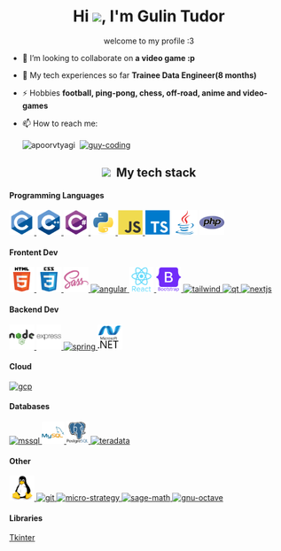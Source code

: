<h1 align="center">Hi <img src="https://github.com/TheDudeThatCode/TheDudeThatCode/blob/master/Assets/Hi.gif" width="25" />, I'm Gulin Tudor</h1>
<p align="center">welcome to my profile :3</p>

-   👯 I’m looking to collaborate on **a video game :p**
<!--
-   👨‍💻 All of my projects are available at **include your website here**

-   💻 Currently working at **nowhere** -->

-   📄 My tech experiences so far **Trainee Data Engineer(8 months)**

-   ⚡ Hobbies **football, ping-pong, chess, off-road, anime and video-games**

-   📫 How to reach me:
<p>
&nbsp;&nbsp;&nbsp;&nbsp;&nbsp;&nbsp;<a href="https://www.linkedin.com/in/gulin-tudor/"style="text-decoration:none" target="_blank"><img align="center" src="https://cdn.jsdelivr.net/npm/simple-icons@3.0.1/icons/linkedin.svg" alt="apoorvtyagi" height="30" width="30" /></a>&nbsp;
<a href="https://discord.com/users/250670176788283392" target="_blank"><img align="center" src="https://cdn.jsdelivr.net/npm/simple-icons@3.0.1/icons/discord.svg" alt="guy-coding" height="55" width="35" /></a>
</p>

<h2 align="center"><img src="https://github.com/TheDudeThatCode/TheDudeThatCode/blob/master/Assets/Developer.gif" width="45" />&nbsp;&nbsp;My tech stack</h2>
<h4> Programming Languages </h4>
<p align="left">
    <!-- C -->
    <a href="https://www.cprogramming.com/" target="_blank" rel="noreferrer"> <img src="https://raw.githubusercontent.com/devicons/devicon/master/icons/c/c-original.svg" alt="c" width="45" height="45"/> </a> 
    <!-- C++ -->
    <a href="https://www.w3schools.com/cpp/" target="_blank" rel="noreferrer"> <img src="https://raw.githubusercontent.com/devicons/devicon/master/icons/cplusplus/cplusplus-original.svg" alt="cplusplus" width="45" height="45"/> </a> 
    <!-- C# -->
    <a href="https://www.w3schools.com/cs/" target="_blank" rel="noreferrer"> <img src="https://raw.githubusercontent.com/devicons/devicon/master/icons/csharp/csharp-original.svg" alt="csharp" width="45" height="45"/> </a> 
    <!-- Python -->
    <a href="https://www.python.org" target="_blank" rel="noreferrer"> <img src="https://raw.githubusercontent.com/devicons/devicon/master/icons/python/python-original.svg" alt="python" width="45" height="45"/> </a> 
    <!-- JavaScript -->
    <a href="https://developer.mozilla.org/en-US/docs/Web/JavaScript" target="_blank" rel="noreferrer"> <img src="https://raw.githubusercontent.com/devicons/devicon/master/icons/javascript/javascript-original.svg" alt="javascript" width="45" height="45"/> </a> 
    <!-- TypeScript -->
    <a href="https://www.typescriptlang.org/" style="text-decoration:none;" target="_blank" rel="noreferrer"> <img src="https://raw.githubusercontent.com/devicons/devicon/master/icons/typescript/typescript-original.svg" alt="typescript" width="45" height="45"/> </a>
    <!-- Java -->
    <a href="https://www.java.com" style="text-decoration:none;" target="_blank" rel="noreferrer"> <img src="https://raw.githubusercontent.com/devicons/devicon/master/icons/java/java-original.svg" alt="java" width="45" height="45"/> </a>
    <!-- PHP -->
    <a href="https://www.php.net" target="_blank" rel="noreferrer"> <img src="https://raw.githubusercontent.com/devicons/devicon/master/icons/php/php-original.svg" alt="php" width="45" height="45"/> </a> 
    <!-- Ruby -->
    <!-- <a href="https://www.ruby-lang.org/en/" target="_blank" rel="noreferrer"> <img src="https://raw.githubusercontent.com/devicons/devicon/master/icons/ruby/ruby-original.svg" alt="ruby" width="45" height="45"/> </a>  -->
</p>
<h4 align="left">Frontent Dev</h4>
<p align="left">
    <!-- HTML -->
    <a href="https://www.w3.org/html/" target="_blank" rel="noreferrer"> <img src="https://raw.githubusercontent.com/devicons/devicon/master/icons/html5/html5-original-wordmark.svg" alt="html5" width="45" height="45"/> </a>
    <!-- CSS -->
    <a href="https://www.w3schools.com/css/" target="_blank" rel="noreferrer"> <img src="https://raw.githubusercontent.com/devicons/devicon/master/icons/css3/css3-original-wordmark.svg" alt="css3" width="45" height="45"/> </a>  
    <!-- Sass -->
    <a href="https://sass-lang.com" target="_blank" rel="noreferrer"> <img src="https://raw.githubusercontent.com/devicons/devicon/master/icons/sass/sass-original.svg" alt="sass" width="45" height="45"/> </a>
    <!-- Angular -->
    <a href="https://angular.io" target="_blank" rel="noreferrer"> <img src="https://angular.io/assets/images/logos/angular/angular.svg" alt="angular" width="45" height="45"/> </a> 
    <!-- React -->
    <a href="https://reactjs.org/" target="_blank" rel="noreferrer"> <img src="https://raw.githubusercontent.com/devicons/devicon/master/icons/react/react-original-wordmark.svg" alt="react" width="45" height="45"/> </a> 
    <!-- Vue -->
    <!-- <a href="https://vuejs.org/" target="_blank" rel="noreferrer"> <img src="https://raw.githubusercontent.com/devicons/devicon/master/icons/vuejs/vuejs-original-wordmark.svg" alt="vuejs" width="45" height="45"/> </a>  -->
    <!-- Bootstrap -->
    <a href="https://getbootstrap.com" target="_blank" rel="noreferrer"> <img src="https://raw.githubusercontent.com/devicons/devicon/master/icons/bootstrap/bootstrap-plain-wordmark.svg" alt="bootstrap" width="45" height="45"/> </a> 
    <!-- Tailwind -->
    <a href="https://tailwindcss.com/" target="_blank" rel="noreferrer"> <img src="https://www.vectorlogo.zone/logos/tailwindcss/tailwindcss-icon.svg" alt="tailwind" width="45" height="45"/> </a> 
    <!-- Bulma CSS -->
    <!-- <a href="https://bulma.io/" target="_blank" rel="noreferrer"> <img src="https://raw.githubusercontent.com/gilbarbara/logos/804dc257b59e144eaca5bc6ffd16949752c6f789/logos/bulma.svg" alt="bulma" width="45" height="45"/> </a> -->
    <!-- Materialise -->
    <!-- <a href="https://materializecss.com/" target="_blank" rel="noreferrer"> <img src="https://raw.githubusercontent.com/prplx/svg-logos/5585531d45d294869c4eaab4d7cf2e9c167710a9/svg/materialize.svg" alt="materialize" width="45" height="45"/> </a>  -->
    <!-- Skeleton CSS -->
    <!-- <a href="http://getskeleton.com/" target="_blank" rel="noreferrer"> <img src="https://www.istudiotech.in/wp-content/uploads/2020/05/skeleton.jpg" alt="materialize" width="100" height="45"/> </a>  -->
    <!-- QT FrontEnd-->
    <a href="https://www.qt.io/" target="_blank" rel="noreferrer"> <img src="https://upload.wikimedia.org/wikipedia/commons/0/0b/Qt_logo_2016.svg" alt="qt" width="45" height="45"/> </a>
    <!-- Svelte -->
    <!-- <a href="https://svelte.dev" target="_blank" rel="noreferrer"> <img src="https://upload.wikimedia.org/wikipedia/commons/1/1b/Svelte_Logo.svg" alt="svelte" width="45" height="45"/> </a>  -->
    <!-- Next.js-->
    <a href="https://nextjs.org/" target="_blank" rel="noreferrer"> <img src="https://cdn.worldvectorlogo.com/logos/nextjs-2.svg" alt="nextjs" width="45" height="45"/> </a>
</p>
<h4 align="left">Backend Dev</h4>
<p align="left">
    <!-- Node.js -->
    <a href="https://nodejs.org" target="_blank" rel="noreferrer"> <img src="https://raw.githubusercontent.com/devicons/devicon/master/icons/nodejs/nodejs-original-wordmark.svg" alt="nodejs" width="45" height="45"/> </a>
    <!-- Express.js-->
    <a href="https://expressjs.com" target="_blank" rel="noreferrer"> <img src="https://raw.githubusercontent.com/devicons/devicon/master/icons/express/express-original-wordmark.svg" alt="express" width="45" height="45"/> </a>  
    <!-- Spring-->
    <a href="https://spring.io/" target="_blank" rel="noreferrer"> <img src="https://www.vectorlogo.zone/logos/springio/springio-icon.svg" alt="spring" width="45" height="45"/> </a>
    <!-- Django -->
    <!-- <a href="https://www.djangoproject.com/" target="_blank" rel="noreferrer"> <img src="https://cdn.worldvectorlogo.com/logos/django.svg" alt="django" width="45" height="45"/> </a> -->
    <!-- Flask -->
    <!-- <a href="https://flask.palletsprojects.com/" target="_blank" rel="noreferrer"> <img src="https://www.vectorlogo.zone/logos/pocoo_flask/pocoo_flask-icon.svg" alt="flask" width="45" height="45"/> </a> -->
    <!-- Laravel -->
    <!-- <a href="https://laravel.com/" target="_blank" rel="noreferrer"> <img src="https://upload.wikimedia.org/wikipedia/commons/9/9a/Laravel.svg" alt="laravel" width="45" height="45"/> </a>  -->
    <!-- Ruby On Rails -->
    <!-- <a href="https://rubyonrails.org" target="_blank" rel="noreferrer"> <img src="https://raw.githubusercontent.com/devicons/devicon/master/icons/rails/rails-original-wordmark.svg" alt="rails" width="45" height="45"/> </a> -->
    <!-- .Net -->
    <a href="https://dotnet.microsoft.com/" target="_blank" rel="noreferrer"> <img src="https://raw.githubusercontent.com/devicons/devicon/master/icons/dot-net/dot-net-original-wordmark.svg" alt="dotnet" width="45" height="45"/> </a>
</p>
<!-- <h4 align="left">Mobile-App-Development</h4> -->
<p align="left">
    <!-- React Native -->
    <!-- <a href="https://reactnative.dev/" target="_blank" rel="noreferrer"> <img src="https://reactnative.dev/img/header_logo.svg" alt="reactnative" width="45" height="45"/> </a> -->
    <!-- Flutter -->
    <!-- <a href="https://flutter.dev" target="_blank" rel="noreferrer"> <img src="https://www.vectorlogo.zone/logos/flutterio/flutterio-icon.svg" alt="flutter" width="45" height="45"/> </a> -->
</p>
<!-- <h4 align="left">AI/ML</h4> -->
<p align="left">
    <!-- Pandas -->
    <!-- <a href="https://pandas.pydata.org/" target="_blank" rel="noreferrer"> <img src="https://raw.githubusercontent.com/devicons/devicon/2ae2a900d2f041da66e950e4d48052658d850630/icons/pandas/pandas-original.svg" alt="pandas" width="45" height="45"/> </a>  -->
    <!-- PyTorch -->
    <!-- <a href="https://pytorch.org/" target="_blank" rel="noreferrer"> <img src="https://www.vectorlogo.zone/logos/pytorch/pytorch-icon.svg" alt="pytorch" width="45" height="45"/> </a> -->
    <!-- Scikit-Learn -->
    <!-- <a href="https://scikit-learn.org/" target="_blank" rel="noreferrer"> <img src="https://upload.wikimedia.org/wikipedia/commons/0/05/Scikit_learn_logo_small.svg" alt="scikit_learn" width="45" height="45"/> </a>  -->
</p>
<h4 align="left">Cloud</h4>
<p align="left">
    <!-- Google Cloud Platform -->
    <a href="https://cloud.google.com" target="_blank" rel="noreferrer"> <img src="https://www.vectorlogo.zone/logos/google_cloud/google_cloud-icon.svg" alt="gcp" width="45" height="45"/> </a> 
</p>
<!-- <h4 align="left">Game Engines & Design Tools</h4> -->
<p align="left">
  <!-- Unity -->
  <!-- <a href="https://unity.com/" target="_blank" rel="noreferrer"> <img src="https://www.vectorlogo.zone/logos/unity3d/unity3d-icon.svg" alt="unity" width="45" height="45"/> </a>  -->
  <!-- Unreal Engine-->
  <!-- <a href="https://unrealengine.com/" target="_blank" rel="noreferrer"> <img src="https://upload.wikimedia.org/wikipedia/commons/d/da/Unreal_Engine_Logo.svg" alt="unreal" width="45" height="45"/> </a> -->
  <!-- Aseprite - Pixel art -->
  <!-- <a href="https://www.aseprite.org/" target="_blank" rel="noreferrer"> <img src="https://upload.wikimedia.org/wikipedia/commons/archive/6/69/20231108190719%21Logo_Aseprite.svg alt="aseprite" width="45" height="45"/> </a> -->
  <!-- Godot -->  
  <!-- <a href="https://godotengine.org/" target="_blank" rel=noreferrer> <img src="https://upload.wikimedia.org/wikipedia/commons/6/6a/Godot_icon.svg" width="45" height="45"/> </a>-->  
  <!-- PyGame -->  
  <!-- <a href="https://www.pygame.org/news" target="_blank" rel=noreferrer> <img src="https://upload.wikimedia.org/wikipedia/commons/b/be/Pygame_logo.svg" width="110" height="45"/> </a>-->  
</p>
<h4 align="left">Databases</h4>
<p align="left">
    <!-- SQL Server SSMS -->
    <a href="https://www.microsoft.com/en-us/sql-server" target="_blank" rel="noreferrer"> <img src="https://www.svgrepo.com/show/303229/microsoft-sql-server-logo.svg" alt="mssql" width="45" height="45"/> </a> 
    <!-- MySQL -->
    <a href="https://www.mysql.com/" target="_blank" rel="noreferrer"> <img src="https://raw.githubusercontent.com/devicons/devicon/master/icons/mysql/mysql-original-wordmark.svg" alt="mysql" width="40" height="40"/> </a> 
    <!-- PostgreSQL -->
    <a href="https://www.postgresql.org" target="_blank" rel="noreferrer"> <img src="https://raw.githubusercontent.com/devicons/devicon/master/icons/postgresql/postgresql-original-wordmark.svg" alt="postgresql" width="40" height="40"/> </a>
    <!-- MongoDB -->
    <!-- <a href="https://www.mongodb.com/" target="_blank" rel="noreferrer"> <img src="https://raw.githubusercontent.com/devicons/devicon/master/icons/mongodb/mongodb-original-wordmark.svg" alt="mongodb" width="45" height="45"/> </a>  -->
    <!-- Teradata -->
    <a href="https://www.teradata.com/" target="_blank" rel="noreferrer"> <img src="https://upload.wikimedia.org/wikipedia/commons/c/cd/Teradata_logo_2018.svg" alt="teradata" width="80" height="45"> </a>
</p>
<h4 align="left">Other</h4>
<p align="left">
    <!-- Linux -->
    <a href="https://www.linux.org/" target="_blank" rel="noreferrer"> <img src="https://raw.githubusercontent.com/devicons/devicon/master/icons/linux/linux-original.svg" alt="linux" width="45" height="45"/> 
    </a> 
    <!-- Git -->
    <a href="https://git-scm.com/" target="_blank" rel="noreferrer"> <img src="https://www.vectorlogo.zone/logos/git-scm/git-scm-icon.svg" alt="git" width="45" height="45"/> </a>
    <!-- MicroStrategy -->
    <a href="https://www.microstrategy.com/" target="_blank" rel="noreferrer"> <img src="https://upload.wikimedia.org/wikipedia/commons/3/31/MicroStrategy_logo.svg" alt="micro-strategy" width="80" height="45"/>  </a>
    <!-- Sage Math-->
    <a href="https://www.sagemath.org/" target="_blank" rel="noreferrer"> <img src="https://upload.wikimedia.org/wikipedia/commons/7/72/Sage-logo-2018.svg" alt="sage-math" width="120" height="45"/>  </a>
    <!-- Octave GNU -->
    <a href="https://octave.org/" target="_blank" rel="noreferrer"> <img src="https://upload.wikimedia.org/wikipedia/commons/6/6a/Gnu-octave-logo.svg" alt="gnu-octave" width="45" height="45"/>  </a>
</p>
<h4 align="left">Libraries</h4>
<p align="left">
<a href="https://docs.python.org/3/library/tkinter.html" target="_blank"> Tkinter </a>

